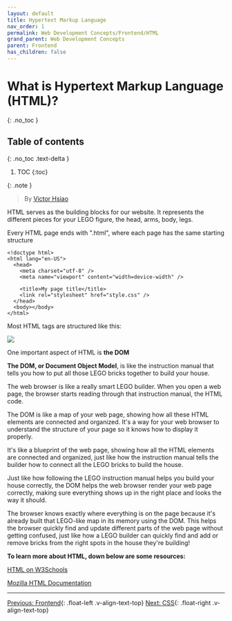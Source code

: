```yaml
---
layout: default
title: Hypertext Markup Language
nav_order: 1
permalink: Web Development Concepts/Frontend/HTML
grand_parent: Web Development Concepts
parent: Frontend
has_children: false
---
```


# What is Hypertext Markup Language (HTML)?
{: .no_toc }

## Table of contents
{: .no_toc .text-delta }

1. TOC
{:toc}

{: .note }
> By [Victor Hsiao](https://www.linkedin.com/in/hsiaovictor/)

HTML serves as the building blocks for our website. It represents the different pieces for your LEGO figure, the head, arms, body, legs.

Every HTML page ends with ".html", where each page has the same starting structure

```
<!doctype html>
<html lang="en-US">
  <head>
    <meta charset="utf-8" />
    <meta name="viewport" content="width=device-width" />

    <title>My page title</title>
    <link rel="stylesheet" href="style.css" />
  </head>
  <body></body>
</html>
```

Most HTML tags are structured like this:

![](https://clearlydecoded.com/assets/images/posts/2017-09-04-anatomy-of-html-tag/html-tag-attributes.png)

One important aspect of HTML is **the DOM**

**The DOM, or Document Object Model**, is like the instruction manual that tells you how to put all those LEGO bricks together to build your house.

The web browser is like a really smart LEGO builder. When you open a web page, the browser starts reading through that instruction manual, the HTML code.

The DOM is like a map of your web page, showing how all these HTML elements are connected and organized. It's a way for your web browser to understand the structure of your page so it knows how to display it properly. 

It's like a blueprint of the web page, showing how all the HTML elements are connected and organized, just like how the instruction manual tells the builder how to connect all the LEGO bricks to build the house.

Just like how following the LEGO instruction manual helps you build your house correctly, the DOM helps the web browser render your web page correctly, making sure everything shows up in the right place and looks the way it should.

The browser knows exactly where everything is on the page because it's already built that LEGO-like map in its memory using the DOM. This helps the browser quickly find and update different parts of the web page without getting confused, just like how a LEGO builder can quickly find and add or remove bricks from the right spots in the house they're building!

**To learn more about HTML, down below are some resources:**

[HTML on W3Schools](https://www.w3schools.com/html)

[Mozilla HTML Documentation](https://developer.mozilla.org/en-US/docs/Web/HTML)

_________________________________________________________________________

[Previous: Frontend](../Frontend){: .float-left .v-align-text-top}
[Next: CSS](CSS){: .float-right .v-align-text-top}
